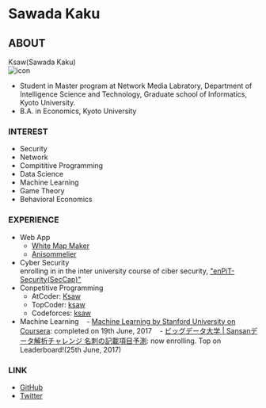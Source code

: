 # Sawada Kaku

## ABOUT
Ksaw(Sawada Kaku)  
![icon](img/icon.jpg)

- Student in Master program at Network Media Labratory, Department of Intelligence Science and Technology, Graduate school of Informatics, Kyoto University.  
- B.A. in Economics, Kyoto University

### INTEREST

- Security
- Network
- Compititive Programming
- Data Science
- Machine Learning
- Game Theory
- Behavioral Economics

### EXPERIENCE

- Web App
    - [White Map Maker](http://www.app-whitemap.appspot.com/)
    - [Anisommelier](https://anisom-161116.appspot.com)
- Cyber Security  
    enrolling in in the inter university course of ciber security, ["enPiT-Security(SecCap)"](https://www.seccap.jp)
- Conpetitive Programming
    - AtCoder: [Ksaw](https://atcoder.jp/user/Ksaw)
    - TopCoder: [ksaw](https://www.topcoder.com/members/ksaw/)
    - Codeforces: [ksaw](http://codeforces.com/profile/ksaw)
- Machine Learning
    - [Machine Learning by Stanford University on Coursera](https://www.coursera.org/learn/machine-learning): completed on 19th June, 2017
    - [ビッグデータ大学 | Sansanデータ解析チャレンジ 名刺の記載項目予測](http://universityofbigdata.net/competition/5723788444434432): now enrolling. Top on Leaderboard!(25th June, 2017)

### LINK
- [GitHub](https://github.com/sawadakaku)
- [Twitter](https://twitter.com/Osacar_Wailda)
